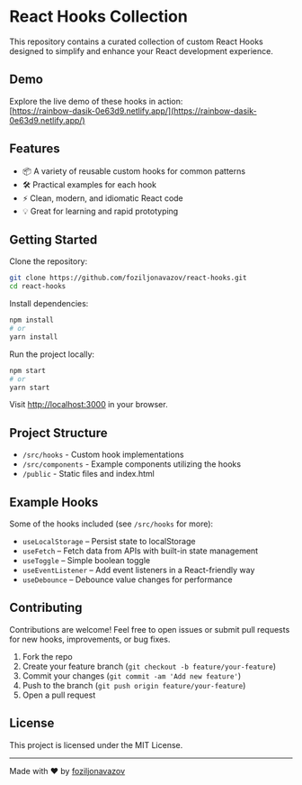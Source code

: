 # React Hooks Collection

This repository contains a curated collection of custom React Hooks designed to simplify and enhance your React development experience.

## Demo

Explore the live demo of these hooks in action:  
[https://rainbow-dasik-0e63d9.netlify.app/](https://rainbow-dasik-0e63d9.netlify.app/)

## Features

- 📦 A variety of reusable custom hooks for common patterns
- 🛠️ Practical examples for each hook
- ⚡ Clean, modern, and idiomatic React code
- 💡 Great for learning and rapid prototyping

## Getting Started

Clone the repository:

```bash
git clone https://github.com/foziljonavazov/react-hooks.git
cd react-hooks
```

Install dependencies:

```bash
npm install
# or
yarn install
```

Run the project locally:

```bash
npm start
# or
yarn start
```

Visit [http://localhost:3000](http://localhost:3000) in your browser.

## Project Structure

- `/src/hooks` - Custom hook implementations
- `/src/components` - Example components utilizing the hooks
- `/public` - Static files and index.html

## Example Hooks

Some of the hooks included (see `/src/hooks` for more):

- `useLocalStorage` – Persist state to localStorage
- `useFetch` – Fetch data from APIs with built-in state management
- `useToggle` – Simple boolean toggle
- `useEventListener` – Add event listeners in a React-friendly way
- `useDebounce` – Debounce value changes for performance

## Contributing

Contributions are welcome! Feel free to open issues or submit pull requests for new hooks, improvements, or bug fixes.

1. Fork the repo
2. Create your feature branch (`git checkout -b feature/your-feature`)
3. Commit your changes (`git commit -am 'Add new feature'`)
4. Push to the branch (`git push origin feature/your-feature`)
5. Open a pull request

## License

This project is licensed under the MIT License.

---

Made with ❤️ by [foziljonavazov](https://github.com/foziljonavazov)